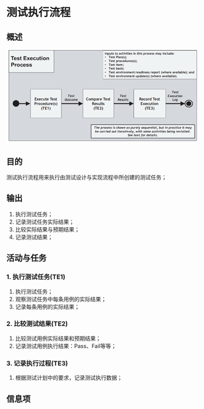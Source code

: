 # 测试执行流程

## 概述

![](../../../../../.gitbook/assets/image%20%2897%29.png)

## 目的

测试执行流程用来执行由测试设计与实现流程中所创建的测试任务；

## 输出

1. 执行测试任务；
2. 记录测试任务实际结果；
3. 比较实际结果与预期结果；
4. 记录测试结果；

## 活动与任务

### 1. 执行测试任务\(TE1\)

1. 执行测试任务；
2. 观察测试任务中每条用例的实际结果；
3. 记录每条用例的实际结果；

### 2. 比较测试结果\(TE2\)

1. 比较测试用例实际结果和预期结果；
2. 记录测试用例执行结果：Pass、Fail等等；

### 3. 记录执行过程\(TE3\)

1. 根据测试计划中的要求，记录测试执行数据；

## 信息项

